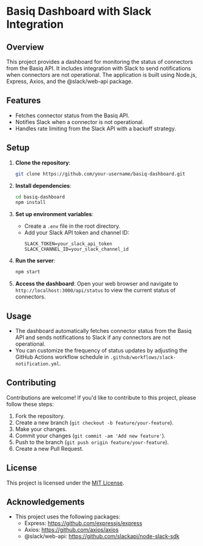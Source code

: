 # Basiq Dashboard with Slack Integration

## Overview

This project provides a dashboard for monitoring the status of connectors from the Basiq API. It includes integration with Slack to send notifications when connectors are not operational. The application is built using Node.js, Express, Axios, and the @slack/web-api package.

## Features

- Fetches connector status from the Basiq API.
- Notifies Slack when a connector is not operational.
- Handles rate limiting from the Slack API with a backoff strategy.

## Setup

1. **Clone the repository**:
    ```bash
    git clone https://github.com/your-username/basiq-dashboard.git
    ```

2. **Install dependencies**:
    ```bash
    cd basiq-dashboard
    npm install
    ```

3. **Set up environment variables**:
    - Create a `.env` file in the root directory.
    - Add your Slack API token and channel ID:
      ```
      SLACK_TOKEN=your_slack_api_token
      SLACK_CHANNEL_ID=your_slack_channel_id
      ```

4. **Run the server**:
    ```bash
    npm start
    ```

5. **Access the dashboard**:
    Open your web browser and navigate to `http://localhost:3000/api/status` to view the current status of connectors.

## Usage

- The dashboard automatically fetches connector status from the Basiq API and sends notifications to Slack if any connectors are not operational.
- You can customize the frequency of status updates by adjusting the GitHub Actions workflow schedule in `.github/workflows/slack-notification.yml`.

## Contributing

Contributions are welcome! If you'd like to contribute to this project, please follow these steps:

1. Fork the repository.
2. Create a new branch (`git checkout -b feature/your-feature`).
3. Make your changes.
4. Commit your changes (`git commit -am 'Add new feature'`).
5. Push to the branch (`git push origin feature/your-feature`).
6. Create a new Pull Request.

## License

This project is licensed under the [MIT License](LICENSE).

## Acknowledgements

- This project uses the following packages:
  - Express: https://github.com/expressjs/express
  - Axios: https://github.com/axios/axios
  - @slack/web-api: https://github.com/slackapi/node-slack-sdk
